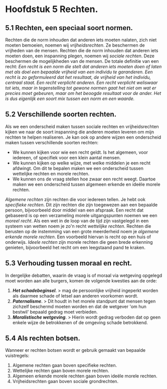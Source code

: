 # Hoofdstuk 5 Rechten.

## 5.1 Rechten, een speciaal soort normen.

Rechten die de norm inhouden dat anderen iets moeten nalaten, zich niet moeten bemoeien, noemen wij *vrijheidsrechten*. Ze beschermen de vrijheden van de mensen. Rechten die de norm inhouden dat anderen iets moeten doen, een inspanning plegen, noemen wij *sociale rechten*. Deze beschermen de mogelijkheden van de mensen. De totale definitie van een recht: *Een recht is een norm die stelt dat anderen iets moeten doen of laten met als doel een bepaalde vrijheid van een individu te garanderen. Een recht is zo geformuleerd dat het resultaat, de vrijheid van het individu, centraal staat. Een recht verplicht anderen.
Een recht verplicht weliswaar tot iets, maar in tegenstelling tot gewone normen gaat het niet om wat er precies moet gebeuren, maar om het beoogde resultaat voor de ander. Het is dus eigenlijk een soort mix tussen een norm en een waarde.*

## 5.2 Verschillende soorten rechten.
Als we een onderscheid maken tussen sociale rechten en vrijheidsrechten kijken we naar de soort inspanning die anderen moeten leveren om mijn rechten te helpen realiseren. Je kan ook op andere wijzen een onderscheid maken tussen verschillende soorten rechten:
- We kunnen kijken voor wie een recht geldt. Is het algemeen, voor iedereen, of specifiek voor een klein aantal mensen.
- We kunnen kijken op welke wijze, met welke middelen je een recht afdwingt. Om dit te bepalen maken we een onderscheid tussen wettelijke rechten en morele rechten.
- We kunnen ons de vraag stellen hoe zwaar een recht weegt. Daartoe maken we een onderscheid tussen algemeen erkende en ideële morele rechten.

*Algemene rechten* zijn rechten die voor iedereen tellen. Je hebt ook *specifieke rechten*. Dit zijn rechten die zijn toegewezen aan een bepaalde persoon, bijvoorbeeld door middel van een afspraak. Een recht dat gebaseerd is op een verzameling morele uitgangspunten noemen we een *moreel recht*. Als een wet in de loop van de tijd zijn vastgelegd in een systeem van wetten noem je zo'n recht *wettelijke rechten*. Rechten die berusten op de instemming van een grote meerderheid noem je *algemene erkende morele rechten*. Een voorbeeld hiervan is recht op een huis of onderwijs. *Ideele rechten* zijn morele rechten die geen brede erkenning genieten, bijvoorbeeld het recht om een leegstaand pand te kraken.

## 5.3 Verhouding tussen moraal en recht.
In dergelijke debatten, waarin de vraag is of moraal via wetgeving opgelegd moet worden aan alle burgers, komen de volgende kwesties aan de orde:
1. ***Het schadebeginsel***. > mag de persoonlijke vrijheid ingeperkt worden als daarmee schade of letsel aan anderen voorkomen wordt.
2. ***Paternalisme***. > Dit houdt in het morele standpunt dat mensen tegen zichzelf beschermd moeten worden en dat de wetgever 'om hun bestwil' bepaald gedrag moet verbieden.
3. ***Moralistische wetgeving***. > Hierin wordt gedrag verboden dat op geen enkele wijze de betrokkenen of de omgeving schade betrokkend.

## 5.4 Als rechten botsen.
Wanneer er rechten botsen wordt er gebruik gemaakt van bepaalde vuistregels:
1. Algemene rechten gaan boven specifieke rechten.
2. Wettelijke rechten gaan boven morele rechten.
3. Algemeen erkende morele rechten gaan boven ideële morele rechten.
4. Vrijheidsrechten gaan boven sociale grondrechten.

